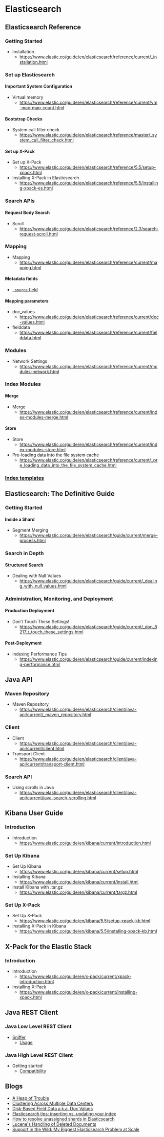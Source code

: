 # Elasticsearch
## Elasticsearch Reference
### Getting Started
* Installation
  * https://www.elastic.co/guide/en/elasticsearch/reference/current/_installation.html

### Set up Elasticsearch
#### Important System Configuration
* Virtual memory
  * https://www.elastic.co/guide/en/elasticsearch/reference/current/vm-max-map-count.html

#### Bootstrap Checks
* System call filter check
  * https://www.elastic.co/guide/en/elasticsearch/reference/master/_system_call_filter_check.html

#### Set up X-Pack
* Set up X-Pack
  * https://www.elastic.co/guide/en/elasticsearch/reference/5.5/setup-xpack.html
* Installing X-Pack in Elasticsearch
  * https://www.elastic.co/guide/en/elasticsearch/reference/5.5/installing-xpack-es.html

### Search APIs
#### Request Body Search
* Scroll
  * https://www.elastic.co/guide/en/elasticsearch/reference/2.3/search-request-scroll.html

### Mapping
* Mapping
  * https://www.elastic.co/guide/en/elasticsearch/reference/current/mapping.html

#### Metadata fields
* [`_source` field](https://www.elastic.co/guide/en/elasticsearch/reference/current/mapping-source-field.html)

#### Mapping parameters
* doc_values
  * https://www.elastic.co/guide/en/elasticsearch/reference/current/doc-values.html
* fielddata
  * https://www.elastic.co/guide/en/elasticsearch/reference/current/fielddata.html

### Modules
* Network Settings
  * https://www.elastic.co/guide/en/elasticsearch/reference/current/modules-network.html

### Index Modules
#### Merge
* Merge
  * https://www.elastic.co/guide/en/elasticsearch/reference/current/index-modules-merge.html

#### Store
* Store
  * https://www.elastic.co/guide/en/elasticsearch/reference/current/index-modules-store.html
* Pre-loading data into the file system cache
  * https://www.elastic.co/guide/en/elasticsearch/reference/current/_pre_loading_data_into_the_file_system_cache.html

### [Index templates](https://www.elastic.co/guide/en/elasticsearch/reference/current/index-templates.html)

## Elasticsearch: The Definitive Guide
### Getting Started
#### Inside a Shard
* Segment Merging
  * https://www.elastic.co/guide/en/elasticsearch/guide/current/merge-process.html

### Search in Depth
#### Structured Search
* Dealing with Null Values
  * https://www.elastic.co/guide/en/elasticsearch/guide/current/_dealing_with_null_values.html

### Administration, Monitoring, and Deployment
#### Production Deployment
* Don’t Touch These Settings!
  * https://www.elastic.co/guide/en/elasticsearch/guide/current/_don_8217_t_touch_these_settings.html

#### Post-Deployment
* Indexing Performance Tips
  * https://www.elastic.co/guide/en/elasticsearch/guide/current/indexing-performance.html

## Java API
### Maven Repository
* Maven Repository
  * https://www.elastic.co/guide/en/elasticsearch/client/java-api/current/_maven_repository.html

### Client
* Client
  * https://www.elastic.co/guide/en/elasticsearch/client/java-api/current/client.html
* Transport Client
  * https://www.elastic.co/guide/en/elasticsearch/client/java-api/current/transport-client.html

### Search API
* Using scrolls in Java
  * https://www.elastic.co/guide/en/elasticsearch/client/java-api/current/java-search-scrolling.html

## Kibana User Guide
### Introduction
* Introduction
  * https://www.elastic.co/guide/en/kibana/current/introduction.html

### Set Up Kibana
* Set Up Kibana
  * https://www.elastic.co/guide/en/kibana/current/setup.html
* Installing Kibana
  * https://www.elastic.co/guide/en/kibana/current/install.html
* Install Kibana with .tar.gz
  * https://www.elastic.co/guide/en/kibana/current/targz.html

### Set Up X-Pack
* Set Up X-Pack
  * https://www.elastic.co/guide/en/kibana/5.5/setup-xpack-kb.html
* Installing X-Pack in Kibana
  * https://www.elastic.co/guide/en/kibana/5.5/installing-xpack-kb.html

## X-Pack for the Elastic Stack
### Introduction
* Introduction
  * https://www.elastic.co/guide/en/x-pack/current/xpack-introduction.html
* Installing X-Pack
  * https://www.elastic.co/guide/en/x-pack/current/installing-xpack.html

## Java REST Client
### Java Low Level REST Client
* [Sniffer](https://www.elastic.co/guide/en/elasticsearch/client/java-rest/current/sniffer.html)
  * [Usage](https://www.elastic.co/guide/en/elasticsearch/client/java-rest/current/_usage.html)

### Java High Level REST Client
* Getting started
  * [Compatibility](https://www.elastic.co/guide/en/elasticsearch/client/java-rest/current/java-rest-high-compatibility.html)

## Blogs
* [A Heap of Trouble](https://www.elastic.co/blog/a-heap-of-trouble)
* [Clustering Across Multiple Data Centers](https://www.elastic.co/blog/clustering_across_multiple_data_centers)
* [Disk-Based Field Data a.k.a. Doc Values](https://www.elastic.co/blog/disk-based-field-data-a-k-a-doc-values)
* [Elasticsearch tips: inserting vs. updating your index](https://blog.codecentric.de/en/2014/12/elasticsearch-usage-tipps-transform-update-heavy-index-heavy-indexing/)
* [How to resolve unassigned shards in Elasticsearch](https://www.datadoghq.com/blog/elasticsearch-unassigned-shards/)
* [Lucene's Handling of Deleted Documents](https://www.elastic.co/blog/lucenes-handling-of-deleted-documents)
* [Support in the Wild: My Biggest Elasticsearch Problem at Scale](https://www.elastic.co/blog/support-in-the-wild-my-biggest-elasticsearch-problem-at-scale)
